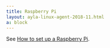 ```yaml
---
title: Raspberry Pi
layout: ayla-linux-agent-2018-11.html
a: block
---
```


See [How to set up a Raspberry Pi](/articles/how-to-set-up-a-raspberry-pi/).
